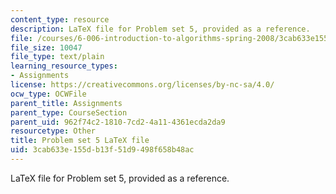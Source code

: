 ```yaml
---
content_type: resource
description: LaTeX file for Problem set 5, provided as a reference.
file: /courses/6-006-introduction-to-algorithms-spring-2008/3cab633e155db13f51d9498f658b48ac_ps5.tex
file_size: 10047
file_type: text/plain
learning_resource_types:
- Assignments
license: https://creativecommons.org/licenses/by-nc-sa/4.0/
ocw_type: OCWFile
parent_title: Assignments
parent_type: CourseSection
parent_uid: 962f74c2-1810-7cd2-4a11-4361ecda2da9
resourcetype: Other
title: Problem set 5 LaTeX file
uid: 3cab633e-155d-b13f-51d9-498f658b48ac
---
```

LaTeX file for Problem set 5, provided as a reference.